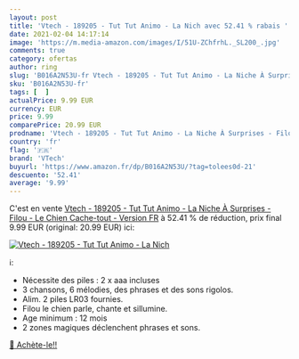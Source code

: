 ```yaml
---
layout: post
title: 'Vtech - 189205 - Tut Tut Animo - La Nich avec 52.41 % rabais '
date: 2021-02-04 14:17:14
image: 'https://m.media-amazon.com/images/I/51U-ZChfrhL._SL200_.jpg'
comments: true
category: ofertas
author: ring
slug: 'B016A2N53U-fr Vtech - 189205 - Tut Tut Animo - La Niche À Surprises -...'
sku: 'B016A2N53U-fr'
tags: [  ]
actualPrice: 9.99 EUR
currency: EUR
price: 9.99
comparePrice: 20.99 EUR
prodname: 'Vtech - 189205 - Tut Tut Animo - La Niche À Surprises - Filou - Le Chien Cache-tout - Version FR'
country: 'fr'
flag: '🇫🇷'
brand: 'VTech'
buyurl: 'https://www.amazon.fr/dp/B016A2N53U/?tag=tolees0d-21'
descuento: '52.41'
average: '9.99'
---
```


C'est en vente [Vtech - 189205 - Tut Tut Animo - La Niche À Surprises - Filou - Le Chien Cache-tout - Version FR](https://www.amazon.fr/dp/B016A2N53U/?tag=tolees0d-21)  à  52.41 % de réduction, prix final  9.99 EUR (original: 20.99 EUR) ici:

[![Vtech - 189205 - Tut Tut Animo - La Nich](https://m.media-amazon.com/images/I/51U-ZChfrhL._SL200_.jpg)](https://www.amazon.fr/dp/B016A2N53U/?tag=tolees0d-21)

ℹ️:

- Nécessite des piles : 2 x aaa incluses
- 3 chansons, 6 mélodies, des phrases et des sons rigolos.
- Alim. 2 piles LR03 fournies.
- Filou le chien parle, chante et sillumine.
- Age minimum : 12 mois
- 2 zones magiques déclenchent phrases et sons.

[🛒 Achète-le!!](https://www.amazon.fr/dp/B016A2N53U/?tag=tolees0d-21)
